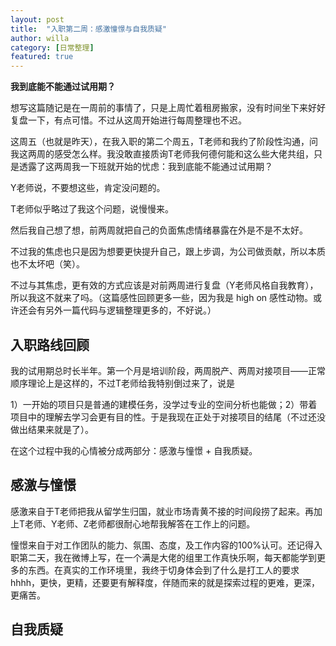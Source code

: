 ```yaml
---
layout: post
title:  "入职第二周：感激憧憬与自我质疑"
author: willa
category: [日常整理]
featured: true
---
```



**我到底能不能通过试用期？**


想写这篇随记是在一周前的事情了，只是上周忙着租房搬家，没有时间坐下来好好复盘一下，有点可惜。不过从这周开始进行每周整理也不迟。

这周五（也就是昨天），在我入职的第二个周五，T老师和我约了阶段性沟通，问我这两周的感受怎么样。我没敢直接质询T老师我何德何能和这么些大佬共组，只是透露了这两周我一下班就开始的忧虑：我到底能不能通过试用期？

Y老师说，不要想这些，肯定没问题的。

T老师似乎略过了我这个问题，说慢慢来。

然后我自己想了想，前两周就把自己的负面焦虑情绪暴露在外是不是不太好。

不过我的焦虑也只是因为想要更快提升自己，跟上步调，为公司做贡献，所以本质也不太坏吧（笑）。

不过与其焦虑，更有效的方式应该是对前两周进行复盘（Y老师风格自我教育），所以我这不就来了吗。（这篇感性回顾更多一些，因为我是 high on 感性动物。或许还会有另外一篇代码与逻辑整理更多的，不好说。）

## 入职路线回顾

我的试用期总时长半年。第一个月是培训阶段，两周脱产、两周对接项目——正常顺序理论上是这样的，不过T老师给我特别倒过来了，说是 

1）一开始的项目只是普通的建模任务，没学过专业的空间分析也能做；2）带着项目中的理解去学习会更有目的性。于是我现在正处于对接项目的结尾（不过还没做出结果来就是了）。

在这个过程中我的心情被分成两部分：感激与憧憬 + 自我质疑。

## 感激与憧憬

感激来自于T老师把我从留学生归国，就业市场青黄不接的时间段捞了起来。再加上T老师、Y老师、Z老师都很耐心地帮我解答在工作上的问题。

憧憬来自于对工作团队的能力、氛围、态度，及工作内容的100%认可。还记得入职第二天，我在微博上写，在一个满是大佬的组里工作真快乐啊，每天都能学到更多的东西。在真实的工作环境里，我终于切身体会到了什么是打工人的要求hhhh，更快，更精，还要更有解释度，伴随而来的就是探索过程的更难，更深，更痛苦。

## 自我质疑





